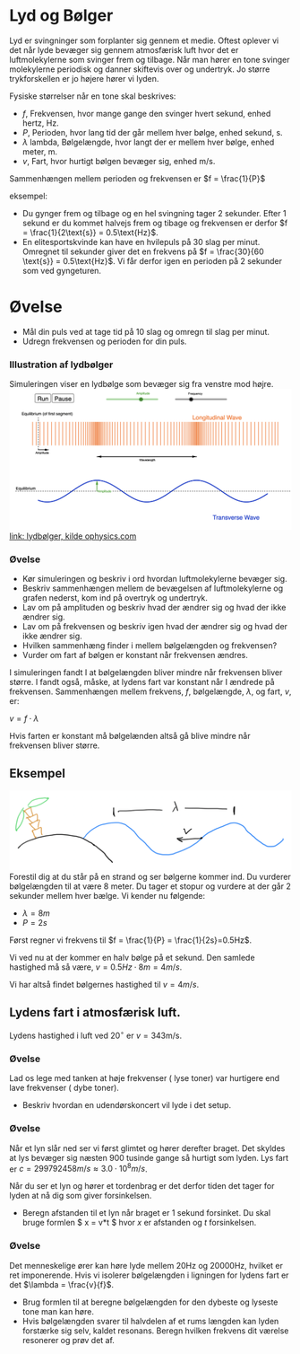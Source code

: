 # Lyd og Bølger
Lyd er svingninger som forplanter sig gennem et medie. Oftest oplever vi det når lyde bevæger sig gennem atmosfærisk luft hvor det er luftmolekylerne som svinger frem og tilbage. Når man hører en tone svinger molekylerne periodisk og danner skiftevis over og undertryk. Jo større trykforskellen er jo højere hører vi lyden.

Fysiske størrelser når en tone skal beskrives:
* $f$, Frekvensen, hvor mange gange den svinger hvert sekund, enhed hertz, Hz.
* $P$, Perioden, hvor lang tid der går mellem hver bølge, enhed sekund, s.
* $\lambda$ lambda, Bølgelængde, hvor langt der er mellem hver bølge, enhed meter, m.
* $v$, Fart, hvor hurtigt bølgen bevæger sig, enhed m/s.

Sammenhængen mellem perioden og frekvensen er
$f = \frac{1}{P}$

eksempel:
* Du gynger frem og tilbage og en hel svingning tager 2 sekunder. Efter 1 sekund er du kommet halvejs frem og tibage og frekvensen er derfor $f = \frac{1}{2\text{s}} = 0.5\text{Hz}$.
* En elitesportskvinde kan have en hvilepuls på 30 slag per minut. Omregnet til sekunder giver det en frekvens på $f = \frac{30}{60 \text{s}} = 0.5\text{Hz}$. Vi får derfor igen en perioden på 2 sekunder som ved gyngeturen.

# Øvelse
* Mål din puls ved at tage tid på 10 slag og omregn til slag per minut.
* Udregn frekvensen og perioden for din puls.

### Illustration af lydbølger
Simuleringen viser en lydbølge som bevæger sig fra venstre mod højre.
![Bølger og lyd](billeder/waveSound.png)
[link: lydbølger, kilde ophysics.com](https://www.geogebra.org/material/iframe/id/925705)
### Øvelse
* Kør simuleringen og beskriv i ord hvordan luftmolekylerne bevæger sig.
* Beskriv sammenhængen mellem de bevægelsen af luftmolekylerne og grafen nederst, kom ind på overtryk og undertryk.
* Lav om på amplituden og beskriv hvad der ændrer sig og hvad der ikke ændrer sig.
* Lav om på frekvensen og beskriv igen hvad der ændrer sig og hvad der ikke ændrer sig.
* Hvilken sammenhæng finder i mellem bølgelængden og frekvensen?
* Vurder om fart af bølgen er konstant når frekvensen ændres.

I simuleringen fandt I at bølgelængden bliver mindre når frekvensen bliver større. I fandt også, måske, at lydens fart var konstant når I ændrede på frekvensen. Sammenhængen mellem frekvens, $f$, bølgelængde, $\lambda$, og fart, $v$, er:

$v = f\cdot\lambda$

Hvis farten er konstant må bølgelænden altså gå blive mindre når frekvensen bliver større.

## Eksempel
![bølger og strand](billeder/wave.png)
Forestil dig at du står på en strand og ser bølgerne kommer ind. Du vurderer bølgelængden til at være 8 meter. Du tager et stopur og vurdere at der går 2 sekunder mellem hver bælge. Vi kender nu følgende:
* $\lambda = 8m$
* $P = 2s$

Først regner vi frekvens til $f = \frac{1}{P} = \frac{1}{2s}=0.5Hz$.

Vi ved nu at der kommer en halv bølge på et sekund. Den samlede hastighed må så være, $v = 0.5Hz\cdot 8m = 4m/s$.

Vi har altså findet bølgernes hastighed til $v = 4m/s$.

## Lydens fart i atmosfærisk luft.
Lydens hastighed i luft ved $20^\circ$ er $v = 343\text{m/s}$.

### Øvelse
Lad os lege med tanken at høje frekvenser ( lyse toner) var hurtigere end lave frekvenser ( dybe toner).
* Beskriv hvordan en udendørskoncert vil lyde i det setup.

### Øvelse
Når et lyn slår ned ser vi først glimtet og hører derefter braget. Det skyldes at lys bevæger sig næsten $900$ tusinde gange så hurtigt som lyden. Lys fart er $c = 299792458 m/s \approx 3.0\cdot 10^8 m/s$.

Når du ser et lyn og hører et tordenbrag er det derfor tiden det tager for lyden at nå dig som giver forsinkelsen.
* Beregn afstanden til et lyn når braget er $1$ sekund forsinket. Du skal bruge formlen $ x = v*t $ hvor $x$ er afstanden og $t$ forsinkelsen.



### Øvelse
Det menneskelige ører kan høre lyde mellem 20Hz og 20000Hz, hvilket er ret imponerende. Hvis vi isolerer bølgelængden i ligningen for lydens fart er det $\lambda = \frac{v}{f}$.
* Brug formlen til at beregne bølgelængden for den dybeste og lyseste tone man kan høre.
* Hvis bølgelængden svarer til halvdelen af et rums længden kan lyden forstærke sig selv, kaldet resonans. Beregn hvilken frekvens dit værelse resonerer og prøv det af.
